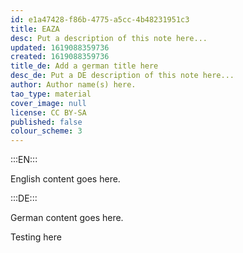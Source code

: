 ```yaml
---
id: e1a47428-f86b-4775-a5cc-4b48231951c3
title: EAZA
desc: Put a description of this note here...
updated: 1619088359736
created: 1619088359736
title_de: Add a german title here
desc_de: Put a DE description of this note here...
author: Author name(s) here.
tao_type: material
cover_image: null
license: CC BY-SA
published: false
colour_scheme: 3
---
```


:::EN:::

English content goes here.

:::DE:::

German content goes here.

Testing here
